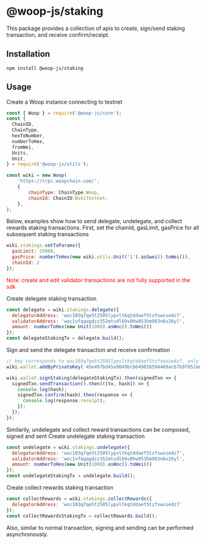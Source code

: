 # @woop-js/staking

This package provides a collection of apis to create, sign/send staking transaction, and receive confirm/receipt.

## Installation

```
npm install @woop-js/staking
```

## Usage

Create a Woop instance connecting to testnet

```javascript
const { Woop } = require('@woop-js/core');
const {
  ChainID,
  ChainType,
  hexToNumber,
  numberToHex,
  fromWei,
  Units,
  Unit,
} = require('@woop-js/utils');

const wiki = new Woop(
    'https://trpc.woopchain.com/',
    {
        chainType: ChainType.Woop,
        chainId: ChainID.WikiTestnet,
    },
);
```
Below, examples show how to send delegate, undelegate, and collect rewards staking transactions. First, set the chainId, gasLimit, gasPrice for all subsequent staking transactions
```javascript
wiki.stakings.setTxParams({
  gasLimit: 25000,
  gasPrice: numberToHex(new wiki.utils.Unit('1').asGwei().toWei()),
  chainId: 2
});
```
<span style="color:red">Note: create and edit validator transactions are not fully supported in the sdk</span>

Create delegate staking transaction
```javascript
const delegate = wiki.stakings.delegate({
  delegatorAddress: 'woc103q7qe5t2505lypvltkqtddaef5tzfxwsse4z7',
  validatorAddress: 'woc1vfqqagdzz352mtvdl69v0hw953hm993n6v26yl',
  amount: numberToHex(new Unit(1000).asWoc().toWei())
});
const delegateStakingTx = delegate.build();
```

Sign and send the delegate transaction and receive confirmation
```javascript
// key corresponds to woc103q7qe5t2505lypvltkqtddaef5tzfxwsse4z7, only has testnet balance
wiki.wallet.addByPrivateKey('45e497bd45a9049bcb649016594489ac67b9f052a6cdf5cb74ee2427a60bf25e');

wiki.wallet.signStaking(delegateStakingTx).then(signedTxn => {
  signedTxn.sendTransaction().then(([tx, hash]) => {
    console.log(hash);
    signedTxn.confirm(hash).then(response => {
      console.log(response.receipt);
    });
  });
});
```

Similarily, undelegate and collect reward transactions can be composed, signed and sent
Create undelegate staking transaction
```javascript
const undelegate = wiki.stakings.undelegate({
  delegatorAddress: 'woc103q7qe5t2505lypvltkqtddaef5tzfxwsse4z7',
  validatorAddress: 'woc1vfqqagdzz352mtvdl69v0hw953hm993n6v26yl',
  amount: numberToHex(new Unit(1000).asWoc().toWei())
});
const undelegateStakingTx = undelegate.build();
```

Create collect rewards staking transaction
```javascript
const collectRewards = wiki.stakings.collectRewards({
  delegatorAddress: 'woc103q7qe5t2505lypvltkqtddaef5tzfxwsse4z7'
});
const collectRewardsStakingTx = collectRewards.build();
```

Also, similar to normal transaction, signing and sending can be performed asynchronously.